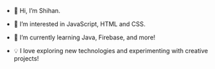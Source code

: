 - 👋 Hi, I’m Shihan.
- 👀 I’m interested in JavaScript, HTML and CSS.
- 🌱 I’m currently learning Java, Firebase, and more!
- 💡 I love exploring new technologies and experimenting with creative projects!

  <!---- 📫 How to reach me:  ...
- 😄 Pronouns: He/Him
- ⚡ Fun fact: I’ve committed more code to my repositories than I’ve had cups of coffee! --->

<!---
ShihanRishad/ShihanRishad is a ✨ special ✨ repository because its `README.md` (this file) appears on your GitHub profile.
You can click the Preview link to take a look at your changes.
--->
